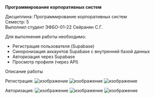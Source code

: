 **Программирование корпоративных систем**

Дисциплина: Программирование корпоративных систем<br>
Семестр: 5<br>
Выполнил студент ЭФБО-01-22 Сейранян С.Г.<br>

Для выполнения работы необходимо:
- Регистрация пользователя (Supabase)
- Синхронизация аккаунтов Supabase с внутренней базой данных
- Авторизация через Supabase
- Просмотр профиля (через API)

Описание работы<br>

Регистрация:
![изображение](https://github.com/user-attachments/assets/06f7bc32-b6ad-4432-a720-b516b7533887)
![изображение](https://github.com/user-attachments/assets/ea3bc244-9efd-4675-994d-a36e60794b20)
![изображение](https://github.com/user-attachments/assets/335c682a-6b8f-4e67-b5ed-3004c538726c)

Авторизация:
![изображение](https://github.com/user-attachments/assets/855caa82-208a-4d33-8adf-a3b9bb0c1542)
![изображение](https://github.com/user-attachments/assets/2e70101c-dc88-44e6-8cf4-f554c98c6bb7)
![изображение](https://github.com/user-attachments/assets/f327411c-52c8-4b84-bf2b-6bc0ac89cb0b)
